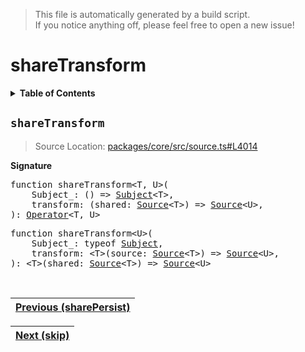 > This file is automatically generated by a build script.<br>If you notice anything off, please feel free to open a new issue!

# shareTransform

<details><summary><b>Table of Contents</b></summary><br>

1. [<code>shareTransform</code>](#shareTransform)</details>

## <a name="shareTransform"></a><code>shareTransform</code>

> Source Location: [packages\/core\/src\/source.ts#L4014](..\/..\/packages\/core\/src\/source.ts#L4014)

<b>Signature</b>

<pre>function shareTransform&lt;T, U&gt;(<br>    Subject_: () =&gt; <a href="../04-api-subjects/00-Subject.md#Subject-Interface">Subject</a>&lt;T&gt;,<br>    transform: (shared: <a href="../01-api-basics/03-Source.md#Source-Interface">Source</a>&lt;T&gt;) =&gt; <a href="../01-api-basics/03-Source.md#Source-Interface">Source</a>&lt;U&gt;,<br>): <a href="../01-api-basics/04-Operator.md#Operator">Operator</a>&lt;T, U&gt;</pre>

<pre>function shareTransform&lt;U&gt;(<br>    Subject_: typeof <a href="../04-api-subjects/00-Subject.md#Subject-Function">Subject</a>,<br>    transform: &lt;T&gt;(source: <a href="../01-api-basics/03-Source.md#Source-Interface">Source</a>&lt;T&gt;) =&gt; <a href="../01-api-basics/03-Source.md#Source-Interface">Source</a>&lt;U&gt;,<br>): &lt;T&gt;(shared: <a href="../01-api-basics/03-Source.md#Source-Interface">Source</a>&lt;T&gt;) =&gt; <a href="../01-api-basics/03-Source.md#Source-Interface">Source</a>&lt;U&gt;</pre><br>

| [Previous \(sharePersist\)](064-sharePersist.md#readme) |
| --- |

<div align="right">

| [Next \(skip\)](066-skip.md#readme) |
| --- |
</div>
